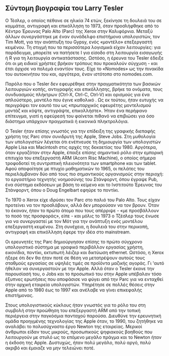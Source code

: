 ## Σύντομη βιογραφία του Larry Tesler


  Ο Τέσλερ, ο οποίος πέθανε σε ηλικία 74 ετών, ξεκίνησε τη δουλειά του σε κομμάτια, αντιγραφή και επικόλληση το 1973, όταν προσλήφθηκε από το
Κέντρο Έρευνας Palo Alto (Parc) της Xerox στην Καλιφόρνια. Μεταξύ άλλων συνεργάστηκε με έναν συνάδελφο επιστήμονα υπολογιστών, τον Tim Mott, 
για την ανάπτυξη του Gypsy, ενός «μοντέλο» επεξεργαστή κειμένου. Τη στιγμή που τα περισσότερα λογισμικά είχαν λειτουργίες: για παράδειγμα, 
μπορείτε να πατήσετε I για είσοδο στη λειτουργία εισαγωγής ή R για τη λειτουργία αντικατάστασης. Ωστόσο, η έρευνα του Tesler έδειξε ότι οι 
μη ειδικοί χρήστες βρήκαν τρόπους που προκαλούν σύγχυση - και έτσι άρχισε να πολεμά εναντίον τους. Είχε το «Nomodes» ως την πινακίδα του
αυτοκινήτου του και, αργότερα, έναν ιστότοπο στο nomodes.com.
  
  Παρόλο που ο Tesler δεν εφευρέθηκε στην πραγματικότητα των βασικών λειτουργιών κοπής, αντιγραφής και επικόλλησης, βρήκε τα ονόματα, τους
συνδυασμούς πλήκτρων (Ctrl-X, Ctrl-C, Ctrl-V) και ορισμούς για ένα απλούστερο, μοντέλο που έγινε καθολικό . Ως εκ τούτου, ήταν ευτυχής να
περιγράψει τον εαυτό του ως «πρωταρχικός εφευρέτης μοντελισμού μοντάζ και κόψτε, αντιγράψτε, επικολλήστε». Ήταν ένα περήφανο επίτευγμα, 
γιατί η εφεύρεσή του φαίνεται πιθανό να επιβιώσει για όσο διάστημα υπάρχουν πραγματικά ή εικονικά πληκτρολόγια.

  Ο Tesler ήταν επίσης γνωστός για την επίδειξη της γραφικής διεπαφής χρήστη της Parc στον συνιδρυτή της Apple, Steve Jobs. Στη μυθολογία 
των υπολογιστών λέγεται ότι ενέπνευσε τη δημιουργία των υπολογιστών Apple Lisa και Macintosh στις αρχές της δεκαετίας του 1980. Αργότερα,
όταν εργαζόταν στην Apple, έπαιξε επίσης σημαντικό ρόλο στην εμπορική επιτυχία του επεξεργαστή ARM (Acorn Risc Machine), ο οποίος σήμερα 
τροφοδοτεί τη συντριπτική πλειονότητα των smartphone και των tablet.
Αφού αποφοίτησε με πτυχίο μαθηματικών το 1965, οι πελάτες του περιελάμβαναν δύο από τους πιο σημαντικούς οργανισμούς στην περιοχή:
το εργαστήριο τεχνητής νοημοσύνης του Στάνφορντ, όπου έγραψε Pub, ένα σύστημα εκδόσεων με βάση το κείμενο και το Ινστιτούτο Έρευνας του 
Στάνφορντ, όπου ο Doug Engelbart εφηύρε το ποντίκι.

  Το 1970 ο Xerox είχε ιδρύσει τον Parc στο παλιό του Palo Alto. Τους είχαν προτείνει να τον προσλάβουν, αλλά δεν μπορούσαν να τον βρουν. 
Όταν το έκαναν, ήταν το πρώτο άτομο που τους απέρριψε - «με προσβάλλουν το ποσό της προσφοράς», είπε - και μόλις το 1973 ο Τζέσλερ τους ένωσε
για να συνεργαστεί με τον Μότ για την ανάπτυξη ενός μοντέλου επεξεργαστή κειμένου. Στη συνέχεια, η δουλειά του στην περικοπή, αντιγραφή και
επικόλληση έφερε την ιδέα στο mainstream.

  Οι ερευνητές της Parc δημιούργησαν επίσης το πρώτο σύγχρονο υπολογιστικό σύστημα με γραφικό περιβάλλον εργασίας χρήστη, εικονίδια, ποντίκι,
εκτυπωτή λέιζερ και δικτύωση ethernet. Ωστόσο, η Xerox ήξερε ότι δεν θα ήταν ποτέ σε θέση να μετατρέψουν αυτούς τους σταθμούς εργασίας σε
υψηλές τιμές σε προϊόντα μαζικής αγοράς. Γι 'αυτό ήθελαν να συνεργαστούν με την Apple. Αλλά όταν ο Tesler έκανε την παρουσίασή του, ο Jobs 
και το προσωπικό του στην Apple υπέβαλαν τόσο έξυπνες ερωτήσεις που αποφάσισε να φύγει από την Parc για να ενταχθεί στην αρχική εταιρεία
υπολογιστών. Υπηρέτησε σε πολλές θέσεις στην Apple από το 1980 έως το 1997 και ανέλαβε να γίνει επικεφαλής επιστήμονας.

  Στους υπολογιστικούς κύκλους ήταν γνωστός για το ρόλο του στη συμβολή στην προώθηση του επεξεργαστή ARM από την τοπική περιέργεια στην
παγκόσμια πανταχού παρούσα. Διευθύνε την ερευνητική ομάδα προηγμένης τεχνολογίας της Apple όταν, το 1990, του ζητήθηκε να αναλάβει το
πολυσύχναστο έργο Newton της εταιρείας. Μερικοί άνθρωποι είδαν τους μικρούς, προσωπικούς ψηφιακούς βοηθούς που λειτουργούν με στυλό ως
το επόμενο μεγάλο πράγμα και το Newton ήταν η έκδοση της Apple. Δυστυχώς, ήταν πολύ μεγάλο, πολύ αργό, πολύ ακριβό και έμοιαζε να μην 
τελειώνει ποτέ.
